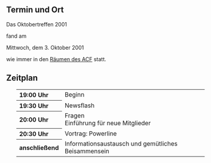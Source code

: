 <h2>Termin und Ort</h2>
 <p>
 Das Oktobertreffen 2001 
 
 fand am 
 </p>
 Mittwoch, dem 3. Oktober 2001
 <p> wie immer in den <a href="/Treffen/Treffpunkt/">R&auml;umen des ACF</a> statt.</p>
 <h2>Zeitplan</h2>
 <table width="100%" align="center" style="margin-left:20pt;">
 <tr>
	 <th align="left" width="20%">19:00 Uhr</th>
	 <td align="left" width="80%">Beginn</td>
	</tr>
 <tr>
	 <th align="left" width="20%">19:30 Uhr</th>
	 <td align="left" width="80%">Newsflash</td>
	</tr>
 <tr>
	 <th align="left" width="20%">20:00 Uhr</th>
	 <td align="left" width="80%">Fragen<br>Einführung für neue Mitglieder</td>
	</tr>
 <tr>
	 <th align="left" width="20%">20:30 Uhr</th>
	 <td align="left" width="80%">Vortrag: Powerline</td>
	</tr>
 <tr>
	 <th align="left" width="20%">anschließend</th>
	 <td align="left" width="80%">Informationsaustausch und gemütliches Beisammensein</td>
	</tr>
 </table>